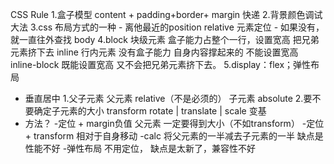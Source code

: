   CSS Rule
  1.盒子模型  content + padding+border+ margin 快递
  2.背景颜色调试大法
  3.css 布局方式的一种
     - 离他最近的position relative 元素定位
     - 如果没有，就一直往外查找  body 
  4.block  块级元素   盒子能力占整个一行，设置宽高 把兄弟元素挤下去
    inline  行内元素  没有盒子能力  自身内容撑起来的  不能设置宽高
    inline-block  既能设置宽高  又不会把兄弟元素挤下去。
  5.display：flex；弹性布局
     
- 垂直居中
    1.父子元素
       父元素  relative（不是必须的）
       子元素  absolute
    2.要不要确定子元素的大小
       transform  rotate | translate  | scale
       变基
- 方法？
    -定位 + margin负值
       父元素   一定要得到大小（不如transform）
    -定位 + transform 
       相对于自身移动
    -calc   将父元素的一半减去子元素的一半
       缺点是性能不好
    -弹性布局
      不用定位，
      缺点是太新了，兼容性不好